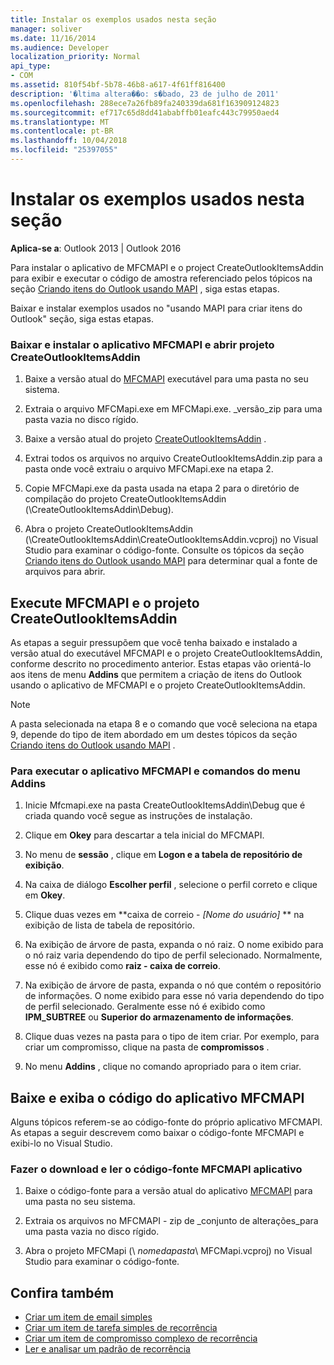 ```yaml
---
title: Instalar os exemplos usados nesta seção
manager: soliver
ms.date: 11/16/2014
ms.audience: Developer
localization_priority: Normal
api_type:
- COM
ms.assetid: 810f54bf-5b78-46b8-a617-4f61ff816400
description: '�ltima altera��o: s�bado, 23 de julho de 2011'
ms.openlocfilehash: 288ece7a26fb89fa240339da681f163909124823
ms.sourcegitcommit: ef717c65d8dd41ababffb01eafc443c79950aed4
ms.translationtype: MT
ms.contentlocale: pt-BR
ms.lasthandoff: 10/04/2018
ms.locfileid: "25397055"
---
```

# <a name="install-the-samples-used-in-this-section"></a>Instalar os exemplos usados nesta seção

**Aplica-se a**: Outlook 2013 | Outlook 2016 
  
Para instalar o aplicativo de MFCMAPI e o project CreateOutlookItemsAddin para exibir e executar o código de amostra referenciado pelos tópicos na seção [Criando itens do Outlook usando MAPI](creating-outlook-items-by-using-mapi.md) , siga estas etapas. 

Baixar e instalar exemplos usados no "usando MAPI para criar itens do Outlook" seção, siga estas etapas.

### <a name="to-download-and-install-the-mfcmapi-application-and-open-createoutlookitemsaddin-project"></a>Baixar e instalar o aplicativo MFCMAPI e abrir projeto CreateOutlookItemsAddin

1. Baixe a versão atual do [MFCMAPI](https://go.microsoft.com/fwlink/?LinkID=124154) executável para uma pasta no seu sistema. 
    
2. Extraia o arquivo MFCMapi.exe em MFCMapi.exe. _versão_zip para uma pasta vazia no disco rígido.
    
3. Baixe a versão atual do projeto [CreateOutlookItemsAddin](https://go.microsoft.com/fwlink/?LinkID=127828) . 
    
4. Extrai todos os arquivos no arquivo CreateOutlookItemsAddin.zip para a pasta onde você extraiu o arquivo MFCMapi.exe na etapa 2.
    
5. Copie MFCMapi.exe da pasta usada na etapa 2 para o diretório de compilação do projeto CreateOutlookItemsAddin (\CreateOutlookItemsAddin\Debug).
    
6. Abra o projeto CreateOutlookItemsAddin (\CreateOutlookItemsAddin\CreateOutlookItemsAddin.vcproj) no Visual Studio para examinar o código-fonte. Consulte os tópicos da seção [Criando itens do Outlook usando MAPI](creating-outlook-items-by-using-mapi.md) para determinar qual a fonte de arquivos para abrir. 
    
## <a name="run-mfcmapi-and-the-createoutlookitemsaddin-project"></a>Execute MFCMAPI e o projeto CreateOutlookItemsAddin

As etapas a seguir pressupõem que você tenha baixado e instalado a versão atual do executável MFCMAPI e o projeto CreateOutlookItemsAddin, conforme descrito no procedimento anterior. Estas etapas vão orientá-lo aos itens de menu **Addins** que permitem a criação de itens do Outlook usando o aplicativo de MFCMAPI e o projeto CreateOutlookItemsAddin. 
  
> [!NOTE]
> A pasta selecionada na etapa 8 e o comando que você seleciona na etapa 9, depende do tipo de item abordado em um destes tópicos da seção [Criando itens do Outlook usando MAPI](creating-outlook-items-by-using-mapi.md) . 

### <a name="to-run-the-mfcmapi-application-and-addins-menu-commands"></a>Para executar o aplicativo MFCMAPI e comandos do menu Addins

1. Inicie Mfcmapi.exe na pasta CreateOutlookItemsAddin\Debug que é criada quando você segue as instruções de instalação.
    
2. Clique em **Okey** para descartar a tela inicial do MFCMAPI. 
    
3. No menu de **sessão** , clique em **Logon e a tabela de repositório de exibição**.
    
4. Na caixa de diálogo **Escolher perfil** , selecione o perfil correto e clique em **Okey**. 
    
5. Clique duas vezes em **caixa de correio - _[Nome do usuário]_ ** na exibição de lista de tabela de repositório. 
    
6. Na exibição de árvore de pasta, expanda o nó raiz. O nome exibido para o nó raiz varia dependendo do tipo de perfil selecionado. Normalmente, esse nó é exibido como **raiz - caixa de correio**.
    
7. Na exibição de árvore de pasta, expanda o nó que contém o repositório de informações. O nome exibido para esse nó varia dependendo do tipo de perfil selecionado. Geralmente esse nó é exibido como **IPM_SUBTREE** ou **Superior do armazenamento de informações**.
    
8. Clique duas vezes na pasta para o tipo de item criar. Por exemplo, para criar um compromisso, clique na pasta de **compromissos** . 
    
9. No menu **Addins** , clique no comando apropriado para o item criar. 
    
## <a name="download-and-view-code-from-the-mfcmapi-application"></a>Baixe e exiba o código do aplicativo MFCMAPI

Alguns tópicos referem-se ao código-fonte do próprio aplicativo MFCMAPI. As etapas a seguir descrevem como baixar o código-fonte MFCMAPI e exibi-lo no Visual Studio. 

### <a name="to-download-and-view-the-mfcmapi-application-source-code"></a>Fazer o download e ler o código-fonte MFCMAPI aplicativo

1. Baixe o código-fonte para a versão atual do aplicativo [MFCMAPI](https://go.microsoft.com/fwlink/?LinkID=124154) para uma pasta no seu sistema. 
    
2. Extraia os arquivos no MFCMAPI - zip de _conjunto de alterações_para uma pasta vazia no disco rígido.
    
3. Abra o projeto MFCMapi (\ _nomedapasta_\ MFCMapi.vcproj) no Visual Studio para examinar o código-fonte.
    
## <a name="see-also"></a>Confira também

- [Criar um item de email simples](how-to-create-a-simple-mail-item.md)
- [Criar um item de tarefa simples de recorrência](how-to-create-a-simple-recurrent-task-item.md)
- [Criar um item de compromisso complexo de recorrência](how-to-create-a-complex-recurrent-appointment-item.md)
- [Ler e analisar um padrão de recorrência](how-to-read-and-parse-a-recurrence-pattern.md)

